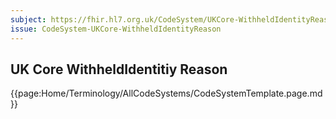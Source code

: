 ```yaml
---
subject: https://fhir.hl7.org.uk/CodeSystem/UKCore-WithheldIdentityReason
issue: CodeSystem-UKCore-WithheldIdentityReason
---
```

## UK Core WithheldIdentitiy Reason

{{page:Home/Terminology/AllCodeSystems/CodeSystemTemplate.page.md}}